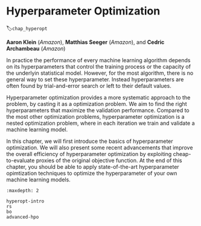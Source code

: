 # Hyperparameter Optimization
:label:`chap_hyperopt`

**Aaron Klein** (*Amazon*), **Matthias Seeger** (*Amazon*), and **Cedric Archambeau** (*Amazon*)

In practice the performance of every machine learning algorithm depends on its hyperparameters that control the training process or the capacity of the underlyin statistical model. However, for the most algorithm, there is no general way to set these hyperparameter. Instead hyperparameters are often found by trial-and-error search or left to their default values.

Hyperparameter optimization provides a more systematic approach to the problem, by casting it as a optimization problem. We aim to find the right hyperparameters that maximize the validation performance. Compared to the most other optimization problems, hyperparameter optimization is a nested optimization problem, where in each iteration we train and validate a machine learning model.

In this chapter, we will first introduce the basics of hyperparameter optimization. We will also present some recent advancements that improve the overall efficiency of hyperparameter optimization by exploiting cheap-to-evaluate proxies of the original objective function. At the end of this chapter, you should be able to apply state-of-the-art hyperparameter opimtization techniques to optimize the hyperparameter of your own machine learning models.   

```toc
:maxdepth: 2

hyperopt-intro
rs
bo
advanced-hpo
```

